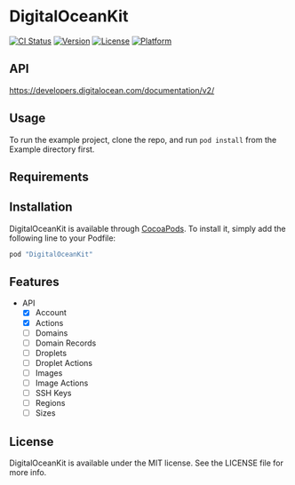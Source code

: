 # DigitalOceanKit

[![CI Status](http://img.shields.io/travis/0dayZh/DigitalOceanKit.svg?style=flat)](https://travis-ci.org/0dayZh/DigitalOceanKit)
[![Version](https://img.shields.io/cocoapods/v/DigitalOceanKit.svg?style=flat)](http://cocoapods.org/pods/DigitalOceanKit)
[![License](https://img.shields.io/cocoapods/l/DigitalOceanKit.svg?style=flat)](http://cocoapods.org/pods/DigitalOceanKit)
[![Platform](https://img.shields.io/cocoapods/p/DigitalOceanKit.svg?style=flat)](http://cocoapods.org/pods/DigitalOceanKit)

## API

https://developers.digitalocean.com/documentation/v2/

## Usage

To run the example project, clone the repo, and run `pod install` from the Example directory first.

## Requirements

## Installation

DigitalOceanKit is available through [CocoaPods](http://cocoapods.org). To install
it, simply add the following line to your Podfile:

```ruby
pod "DigitalOceanKit"
```

## Features

- API
	- [x] Account
	- [x] Actions
	- [ ] Domains
	- [ ] Domain Records
	- [ ] Droplets
	- [ ] Droplet Actions
	- [ ] Images
	- [ ] Image Actions
	- [ ] SSH Keys
	- [ ] Regions
	- [ ] Sizes

## License

DigitalOceanKit is available under the MIT license. See the LICENSE file for more info.

